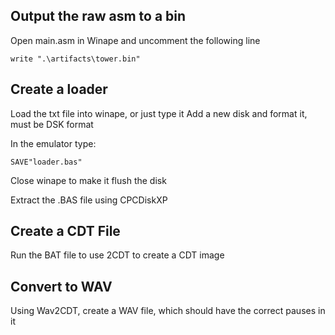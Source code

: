 ## Output the raw asm to a bin

Open main.asm in Winape and uncomment the following line

    write ".\artifacts\tower.bin"

## Create a loader

Load the txt file into winape, or just type it
Add a new disk and format it, must be DSK format

In the emulator type:

    SAVE"loader.bas"

Close winape to make it flush the disk

Extract the .BAS file using CPCDiskXP

## Create a CDT File

Run the BAT file to use 2CDT to create a CDT image

## Convert to WAV

Using Wav2CDT, create a WAV file, which should have the correct pauses in it